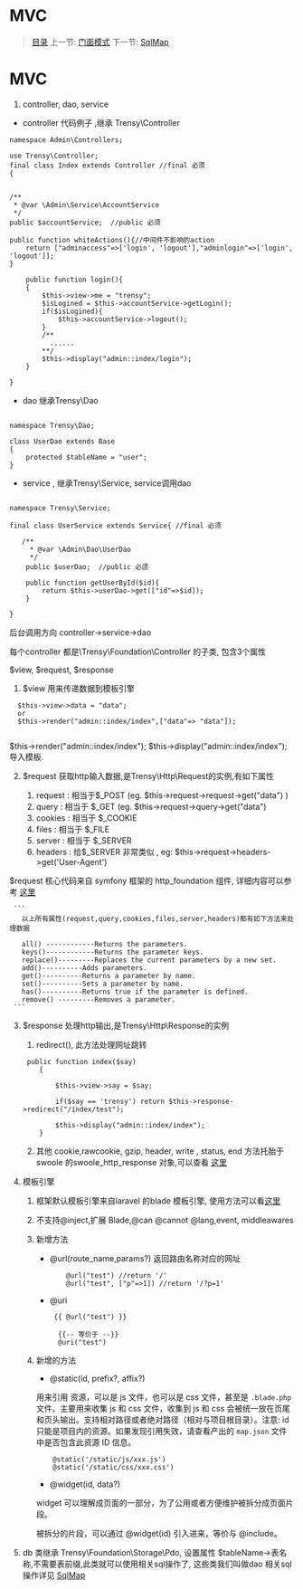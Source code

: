#  MVC

   > [目录](<README.md>)
   > 上一节: [门面模式](<1.8.md>)
   > 下一节: [SqlMap](2.3.md)


   MVC
========


   1. controller, dao, service

   * controller 代码例子 ,继承 Trensy\Controller

   ```
   namespace Admin\Controllers;
   
   use Trensy\Controller;
   final class Index extends Controller //final 必须 
   {
   
   
   /**
    * @var \Admin\Service\AccountService
    */
   public $accountService;  //public 必须 
   
   public function whiteActions(){//中间件不影响的action
       return ["adminaccess"=>['login', 'logout'],"adminlogin"=>['login', 'logout']];
   }
   
       public function login(){
       {
           $this->view->me = "trensy";
           $isLogined = $this->accountService->getLogin();
           if($isLogined){
               $this->accountService->logout();
           }
           /**
             ......
           **/	
           $this->display("admin::index/login");
       }
   
   }

   ```

   * dao  继承Trensy\Dao

   ```

   namespace Trensy\Dao;

   class UserDao extends Base
   {
       protected $tableName = "user";
   }

   ```

   * service , 继承Trensy\Service, service调用dao

   ```

   namespace Trensy\Service;

   final class UserService extends Service{ //final 必须

      /**
        * @var \Admin\Dao\UserDao
        */
       public $userDao;  //public 必须
       
       public function getUserById($id){
           return $this->userDao->get(["id"=>$id]);
       }

   }
   ```

   后台调用方向 controller->service->dao

  每个controller 都是\Trensy\Foundation\Controller 的子类, 包含3个属性

  $view, $request, $response

  1. $view 用来传递数据到模板引擎

  ```
    $this->view->data = "data";
    or
    $this->render("admin::index/index",["data"=> "data"]);
   
  ```

 $this->render("admin::index/index");  $this->display("admin::index/index"); 导入模板.

  2. $request 获取http输入数据,是Trensy\Http\Request的实例,有如下属性

     1. request : 相当于$_POST (eg. $this->request->request->get("data") )
     2. query : 相当于 $_GET (eg. $this->request->query->get("data")
     3. cookies : 相当于 $_COOKIE
     4. files : 相当于 $_FILE
     5. server : 相当于 $_SERVER
     6. headers : 给$_SERVER 非常类似 , eg: $this->request->headers->get('User-Agent')

 $request 核心代码来自 symfony 框架的 http_foundation 组件, 详细内容可以参考 [这里](http://symfony.com/doc/current/components/http_foundation.html)


     ```
       以上所有属性(request,query,cookies,files,server,headers)都有如下方法来处理数据

       all() ------------Returns the parameters.
       keys()------------Returns the parameter keys.
       replace()---------Replaces the current parameters by a new set.
       add()----------Adds parameters.
       get()----------Returns a parameter by name.
       set()----------Sets a parameter by name.
       has()----------Returns true if the parameter is defined.
       remove() ---------Removes a parameter.
     ```
   3. $response 处理http输出,是Trensy\Http\Response的实例

        1. redirect(), 此方法处理网址跳转

        ```
         public function index($say)
            {

                $this->view->say = $say;

                if($say == 'trensy') return $this->response->redirect("/index/test");

                $this->display("admin::index/index");
            }

        ```

        2. 其他 cookie,rawcookie, gzip, header, write , status, end 方法托胎于swoole 的swoole_http_response 对象,可以查看 [这里](http://wiki.swoole.com/wiki/page/329.html)

   2. 模板引擎

        1. 框架默认模板引擎来自laravel 的blade 模板引擎, 使用方法可以看[这里](3.1.md)
        2. 不支持@inject,扩展 Blade,@can @cannot @lang,event, middleawares
        3. 新增方法
           * @url(route_name,params?)
             返回路由名称对应的网址
             ```
                 @url("test") //return '/'
                 @url("test", ["p"=>1]) //return '/?p=1'
             ```
           * @uri
             ```
              {{ @url("test") }}

               {{-- 等价于 --}}
               @uri("test")

             ```
        4. 新增的方法
           * @static(id, prefix?, affix?)

           用来引用 资源，可以是 js 文件，也可以是 css 文件，甚至是 `.blade.php` 文件。主要用来收集 js 和 css 文件，收集到 js 和 css 会被统一放在页尾和页头输出。支持相对路径或者绝对路径（相对与项目根目录）。注意: id 只能是项目内的资源。如果发现引用失效，请查看产出的 `map.json` 文件中是否包含此资源 ID 信息。

           ```
               @static('/static/js/xxx.js')
               @static('/static/css/xxx.css')
           ```

           * @widget(id, data?)

           widget 可以理解成页面的一部分，为了公用或者方便维护被拆分成页面片段。

           被拆分的片段，可以通过 @widget(id) 引入进来，等价与 @include。
   3. db
      类继承 Trensy\Foundation\Storage\Pdo, 设置属性 $tableName->表名称,不需要表前缀,此类就可以使用相关sql操作了, 这些类我们叫做dao
      相关sql操作详见 [SqlMap](2.3.md)

